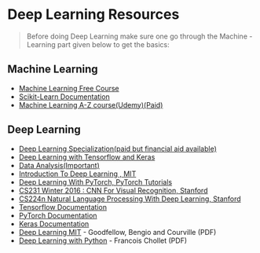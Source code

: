 # Deep Learning Resources

> Before doing Deep Learning make sure one go through the Machine - Learning part given below to get the basics:

## Machine Learning

* [Machine Learning Free Course](https://www.coursera.org/learn/machine-learning)
* [Scikit-Learn Documentation](https://scikit-learn.org/stable/)
* [Machine Learning A-Z course\(Udemy\)\(Paid\)](https://www.udemy.com/course/machinelearning/)

## Deep Learning

* [Deep Learning Specialization\(paid but financial aid available\)](https://www.coursera.org/specializations/deep-learning)
* [Deep Learning with Tensorflow and Keras](https://www.youtube.com/watch?v=wQ8BIBpya2k&list=PLQVvvaa0QuDfhTox0AjmQ6tvTgMBZBEXN)
* [Data Analysis\(Important\)](https://www.youtube.com/watch?v=B42n3Pc-N2A)
* [Introduction To Deep Learning , MIT ](https://www.youtube.com/watch?v=njKP3FqW3Sk&list=PLtBw6njQRU-rwp5__7C0oIVt26ZgjG9NI)
* [Deep Learning With PyTorch, PyTorch Tutorials](https://www.youtube.com/watch?v=v5cngxo4mIg&list=PLZbbT5o_s2xrfNyHZsM6ufI0iZENK9xgG)
* [CS231 Winter 2016 : CNN For Visual Recognition, Stanford](https://www.youtube.com/watch?v=NfnWJUyUJYU&list=PLkt2uSq6rBVctENoVBg1TpCC7OQi31AlC)
* [CS224n Natural Language Processing With Deep Learning, Stanford](https://www.youtube.com/watch?v=8rXD5-xhemo&list=PLoROMvodv4rOhcuXMZkNm7j3fVwBBY42z)
* [Tensorflow Documentation](https://www.tensorflow.org/guide)
* [PyTorch Documentation](https://pytorch.org/docs/stable/index.html)
* [Keras Documentation](https://keras.io/)
* [Deep Learning MIT](https://drive.google.com/file/d/1MoVa-cfVCW5JNgdSGR_5gnF2drsL76qx/view?usp=sharing) - Goodfellow, Bengio and Courville \(PDF\)
* [Deep Learning with Python](https://drive.google.com/file/d/1kiKY_pKefUijvJCv1ruERquqmsxx6uzY/view?usp=sharing) - Francois Chollet \(PDF\)

